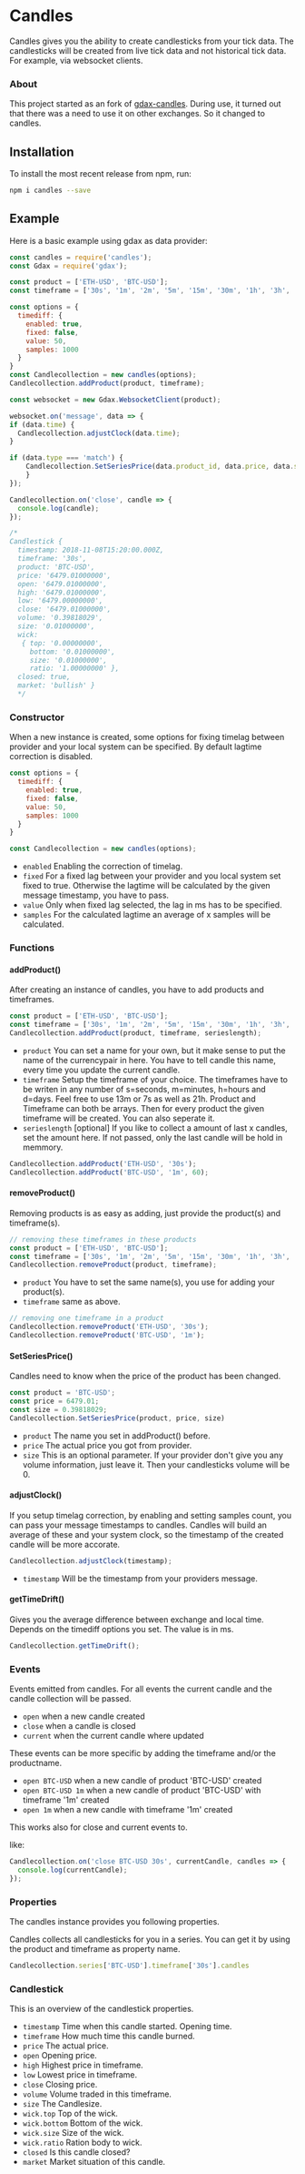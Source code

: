 # Candles

Candles gives you the ability to create candlesticks from your tick data. The candlesticks will be created from live tick data and not historical tick data. For example, via websocket clients.

### About

This project started as an fork of [gdax-candles](https://github.com/swimclan/gdax-candles).
During use, it turned out that there was a need to use it on other exchanges. So it changed to candles.

## Installation

To install the most recent release from npm, run:

```sh
npm i candles --save
```

## Example

Here is a basic example using gdax as data provider:

```js
const candles = require('candles');
const Gdax = require('gdax');

const product = ['ETH-USD', 'BTC-USD'];
const timeframe = ['30s', '1m', '2m', '5m', '15m', '30m', '1h', '3h', '6h', '12h', '24h'];

const options = {
  timediff: {
    enabled: true,
    fixed: false,
    value: 50,
    samples: 1000
  }
}
const Candlecollection = new candles(options);
Candlecollection.addProduct(product, timeframe);

const websocket = new Gdax.WebsocketClient(product);

websocket.on('message', data => {
if (data.time) {
  Candlecollection.adjustClock(data.time);
}

if (data.type === 'match') {
    Candlecollection.SetSeriesPrice(data.product_id, data.price, data.size);
    }
});

Candlecollection.on('close', candle => {
  console.log(candle);
});

/*
Candlestick {
  timestamp: 2018-11-08T15:20:00.000Z,
  timeframe: '30s',
  product: 'BTC-USD',
  price: '6479.01000000',
  open: '6479.01000000',
  high: '6479.01000000',
  low: '6479.00000000',
  close: '6479.01000000',
  volume: '0.39818029',
  size: '0.01000000',
  wick:
   { top: '0.00000000',
     bottom: '0.01000000',
     size: '0.01000000',
     ratio: '1.00000000' },
  closed: true,
  market: 'bullish' }
  */
```
### Constructor

When a new instance is created, some options for fixing timelag between provider and your local system can be specified.
By default lagtime correction is disabled.

```js
const options = {
  timediff: {
    enabled: true,
    fixed: false,
    value: 50,
    samples: 1000
  }
}

const Candlecollection = new candles(options);
```

* `enabled` Enabling the correction of timelag.
* `fixed` For a fixed lag between your provider and you local system set fixed to true. Otherwise the lagtime will be calculated by the given message timestamp, you have to pass.
* `value` Only when fixed lag selected, the lag in ms has to be specified.
* `samples` For the calculated lagtime an average of x samples will be calculated.

### Functions

#### addProduct()

After creating an instance of candles, you have to add products and timeframes.

```js
const product = ['ETH-USD', 'BTC-USD'];
const timeframe = ['30s', '1m', '2m', '5m', '15m', '30m', '1h', '3h', '6h', '12h', '24h'];
Candlecollection.addProduct(product, timeframe, serieslength);
```

* `product` You can set a name for your own, but it make sense to put the name of the currencypair in here. You have to tell candle this name, every time you update the current candle.  
* `timeframe` Setup the timeframe of your choice. The timeframes have to be writen in any number of s=seconds, m=minutes, h=hours and d=days. Feel free to use 13m or 7s as well as 21h.
Product and Timeframe can both be arrays. Then for every product the given timeframe will be created. You can also seperate it.
* `serieslength` [optional] If you like to collect a amount of last x candles, set the amount here. If not passed, only the last candle will be hold in memmory.

```js
Candlecollection.addProduct('ETH-USD', '30s');
Candlecollection.addProduct('BTC-USD', '1m', 60);
```

#### removeProduct()

Removing products is as easy as adding, just provide the product(s) and timeframe(s).

```js
// removing these timeframes in these products
const product = ['ETH-USD', 'BTC-USD'];
const timeframe = ['30s', '1m', '2m', '5m', '15m', '30m', '1h', '3h', '6h', '12h', '24h'];
Candlecollection.removeProduct(product, timeframe);
```

* `product` You have to set the same name(s), you use for adding your product(s).  
* `timeframe` same as above.

```js
// removing one timeframe in a product
Candlecollection.removeProduct('ETH-USD', '30s');
Candlecollection.removeProduct('BTC-USD', '1m');
```

#### SetSeriesPrice()

Candles need to know when the price of the product has been changed.

```js
const product = 'BTC-USD';
const price = 6479.01;
const size = 0.39818029;
Candlecollection.SetSeriesPrice(product, price, size)
```

* `product` The name you set in addProduct() before.
* `price` The actual price you got from provider.
* `size` This is an optional parameter. If your provider don't give you any volume information, just leave it. Then your candlesticks volume will be 0.

#### adjustClock()

If you setup timelag correction, by enabling and setting samples count, you can pass your message timestamps to candles. Candles will build an average of these and your system clock, so the timestamp of the created candle will be more accorate.

```js
Candlecollection.adjustClock(timestamp);
```

* `timestamp` Will be the timestamp from your providers message.

#### getTimeDrift()

Gives you the average difference between exchange and local time. Depends on the timediff options you set. The value is in ms.

```js
Candlecollection.getTimeDrift();
```

### Events

Events emitted from candles. For all events the current candle and the candle collection will be passed.

* `open` when a new candle created
* `close` when a candle is closed
* `current` when the current candle where updated

These events can be more specific by adding the timeframe and/or the productname.

* `open BTC-USD` when a new candle of product 'BTC-USD' created
* `open BTC-USD 1m` when a new candle of product 'BTC-USD' with timeframe '1m' created
* `open 1m` when a new candle with timeframe '1m' created

This works also for close and current events to.

like:

```js
Candlecollection.on('close BTC-USD 30s', currentCandle, candles => {
  console.log(currentCandle);
});
```

### Properties

The candles instance provides you following properties.

Candles collects all candlesticks for you in a series. You can get it by using the product and timeframe as property name.

```js
Candlecollection.series['BTC-USD'].timeframe['30s'].candles
```

### Candlestick

This is an overview of the candlestick properties.

* `timestamp` Time when this candle started. Opening time.
* `timeframe` How much time this candle burned.
* `price` The actual price.
* `open` Opening price.
* `high` Highest price in timeframe.
* `low` Lowest price in timeframe.
* `close` Closing price.
* `volume` Volume traded in this timeframe.
* `size` The Candlesize.
* `wick.top` Top of the wick.
* `wick.bottom` Bottom of the wick.
* `wick.size` Size of the wick.
* `wick.ratio` Ration body to wick.
* `closed` Is this candle closed?
* `market` Market situation of this candle.
